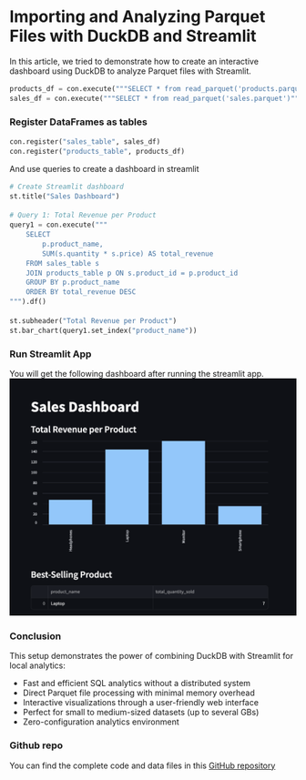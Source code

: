 # Importing and Analyzing Parquet Files with DuckDB and Streamlit

In this article, we tried to demonstrate how to create an interactive dashboard using DuckDB to analyze Parquet files with Streamlit. 
```python
products_df = con.execute("""SELECT * from read_parquet('products.parquet')""").df()
sales_df = con.execute("""SELECT * from read_parquet('sales.parquet')""").df()\
```
### Register DataFrames as tables
```python
con.register("sales_table", sales_df)
con.register("products_table", products_df)
```
And use queries to create a dashboard in streamlit
```python
# Create Streamlit dashboard
st.title("Sales Dashboard")

# Query 1: Total Revenue per Product
query1 = con.execute("""
    SELECT 
        p.product_name, 
        SUM(s.quantity * s.price) AS total_revenue
    FROM sales_table s
    JOIN products_table p ON s.product_id = p.product_id
    GROUP BY p.product_name
    ORDER BY total_revenue DESC
""").df()

st.subheader("Total Revenue per Product")
st.bar_chart(query1.set_index("product_name"))
```

### Run Streamlit App
You will get the following dashboard after running the streamlit app.
![streamlit_dashboard.png](streamlit_dashboard.png)

### Conclusion
This setup demonstrates the power of combining DuckDB with Streamlit for local analytics:
- Fast and efficient SQL analytics without a distributed system
- Direct Parquet file processing with minimal memory overhead
- Interactive visualizations through a user-friendly web interface
- Perfect for small to medium-sized datasets (up to several GBs)
- Zero-configuration analytics environment

### Github repo
You can find the complete code and data files in this [GitHub repository](https://github.com/datatribe-collective/weekly-posts/blob/main/duckdb/import_parquet.py)